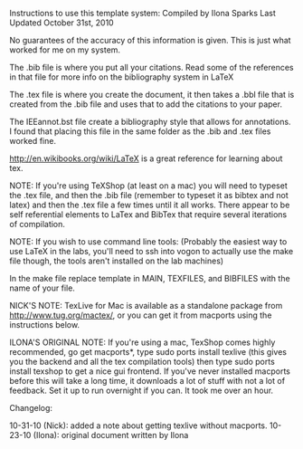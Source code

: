 Instructions to use this template system:
Compiled by Ilona Sparks
Last Updated October 31st, 2010

No guarantees of the accuracy of this information is given.  This is just what worked for me on my system.  

The .bib file is where you put all your citations.  Read some of the references in that file for more info on the bibliography system in LaTeX

The .tex file is where you create the document, it then takes a .bbl file that is created from the .bib file and uses that to add the citations to your paper.

The IEEannot.bst file create a bibliography style that allows for annotations.  I found that placing this file in the same folder as the .bib and .tex files worked fine.  

http://en.wikibooks.org/wiki/LaTeX is a great reference for learning about tex.

NOTE: If you're using TeXShop (at least on a mac) you will need to typeset the .tex file, and then the .bib file (remember to typeset it as bibtex and not latex) and then the .tex file a few times until it all works.  There appear to be self referential elements to LaTex and BibTex that require several iterations of compilation.  

NOTE: If you wish to use command line tools:
(Probably the easiest way to use LaTeX in the labs, you'll need to ssh into vogon to actually use the make file though, the tools aren't installed on the lab machines)

In the make file replace template in MAIN, TEXFILES, and BIBFILES with the name of your file. 

NICK'S NOTE: TexLive for Mac is available as a standalone package from http://www.tug.org/mactex/, or you can get it from macports using the instructions below.

ILONA'S ORIGINAL NOTE: If you're using a mac, TexShop comes highly recommended, go get macports*, type sudo ports install texlive (this gives you the backend and all the tex compilation tools) then type sudo ports install texshop to get a nice gui frontend.  If you've never installed macports before this will take a long time, it downloads a lot of stuff with not a lot of feedback.  Set it up to run overnight if you can.  It took me over an hour.




Changelog:

10-31-10 (Nick): added a note about getting texlive without macports.
10-23-10 (Ilona): original document written by Ilona